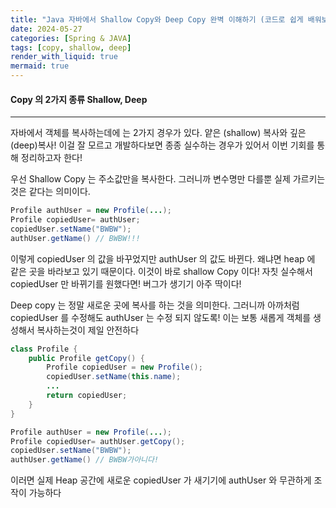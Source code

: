 ```yaml
---
title: "Java 자바에서 Shallow Copy와 Deep Copy 완벽 이해하기 (코드로 쉽게 배워보자!)"
date: 2024-05-27
categories: [Spring & JAVA]
tags: [copy, shallow, deep]
render_with_liquid: true
mermaid: true
---
```

#### Copy 의 2가지 종류 Shallow, Deep
---
자바에서 객체를 복사하는데에 는 2가지 경우가 있다. 얕은 (shallow) 복사와 깊은 (deep)복사!
이걸 잘 모르고 개발하다보면 종종 실수하는 경우가 있어서 이번 기회를 통해 정리하고자 한다!

우선 Shallow Copy 는 주소값만을 복사한다. 그러니까 변수명만 다를뿐 실제 가르키는 것은 같다는 의미이다.

```java
Profile authUser = new Profile(...);
Profile copiedUser= authUser;
copiedUser.setName("BWBW");
authUser.getName() // BWBW!!!
```
이렇게 copiedUser 의 값을 바꾸었지만 authUser 의 값도 바뀐다. 왜냐면 heap 에 같은 곳을 바라보고 있기 때문이다. 이것이 바로 shallow Copy 이다!
자칫 실수해서 copiedUser 만 바뀌기를 원했다면! 버그가 생기기 아주 딱이다!

Deep copy 는 정말 새로운 곳에 복사를 하는 것을 의미한다. 그러니까 아까처럼 copiedUser 를 수정해도 authUser 는 수정 되지 않도록! 이는 보통 새롭게 객체를 생성해서 복사하는것이 제일 안전하다

```java
class Profile {
	public Profile getCopy() {
		Profile copiedUser = new Profile();
		copiedUser.setName(this.name);
		...
		return copiedUser;
	}
}

Profile authUser = new Profile(...);
Profile copiedUser= authUser.getCopy();
copiedUser.setName("BWBW");
authUser.getName() // BWBW가아니다!
```
이러면 실제 Heap 공간에 새로운 copiedUser 가 새기기에 authUser 와 무관하게 조작이 가능하다